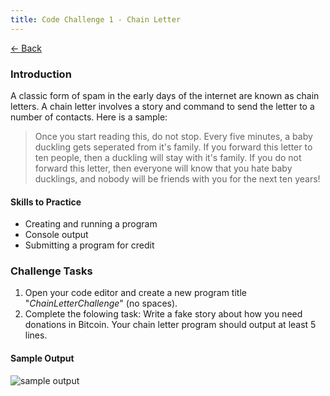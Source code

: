 ```yaml
---
title: Code Challenge 1 - Chain Letter
---
```


[← Back](/challenges/)

### Introduction

A classic form of spam in the early days of the internet are known as chain letters. A chain letter involves a story and command to send the letter to a number of contacts. Here is a sample:

> Once you start reading this, do not stop. Every five minutes, a baby duckling gets seperated from it's family. If you forward this letter to ten people, then a duckling will stay with it's family. If you do not forward this letter, then everyone will know that you hate baby ducklings, and nobody will be friends with you for the next ten years!

#### Skills to Practice
- Creating and running a program
- Console output
- Submitting a program for credit

### Challenge Tasks
1. Open your code editor and create a new program title "*ChainLetterChallenge*" (no spaces).
2. Complete the folowing task: Write a fake story about how you need donations in Bitcoin. Your chain letter program should output at least 5 lines.

#### Sample Output

<img src="/assets/img/challenges/challenge-1-chainletter-sample.png" alt="sample output" title="sample output">
